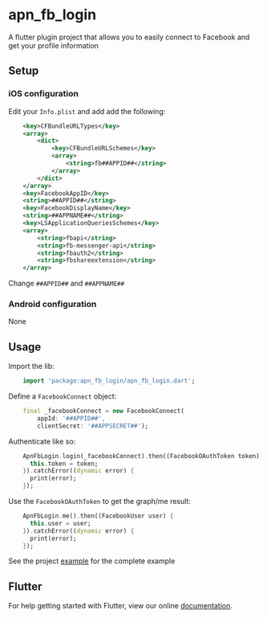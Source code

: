 # apn_fb_login

A flutter plugin project that allows you to easily connect to Facebook and get your profile information

## Setup

### iOS configuration

Edit your `Info.plist` and add add the following:

```xml
    <key>CFBundleURLTypes</key>
    <array>
        <dict>
            <key>CFBundleURLSchemes</key>
            <array>
                <string>fb##APPID##</string>
            </array>
        </dict>
    </array>
    <key>FacebookAppID</key>
    <string>##APPID##</string>
    <key>FacebookDisplayName</key>
    <string>##APPNAME##</string>
    <key>LSApplicationQueriesSchemes</key>
    <array>
        <string>fbapi</string>
        <string>fb-messenger-api</string>
        <string>fbauth2</string>
        <string>fbshareextension</string>
    </array>
```

Change `##APPID##` and `##APPNAME##`

### Android configuration
None

## Usage

Import the lib:

```dart
    import 'package:apn_fb_login/apn_fb_login.dart';
```

Define a `FacebookConnect` object:

```dart
    final _facebookConnect = new FacebookConnect(
        appId: '##APPID##',
        clientSecret: '##APPSECRET##');
```

Authenticate like so:

```dart
    ApnFbLogin.login(_facebookConnect).then((FacebookOAuthToken token) {
      this.token = token;
    }).catchError((dynamic error) {
      print(error);
    });
```

Use the `FacebookOAuthToken` to get the graph/me result:

```dart
    ApnFbLogin.me().then((FacebookUser user) {
      this.user = user;
    }).catchError((dynamic error) {
      print(error);
    });
```

See the project [example](https://github.com/markmooibroek/apn_fb_login/blob/master/example/lib/main.dart) for the complete example

## Flutter
For help getting started with Flutter, view our online
[documentation](http://flutter.io/).
